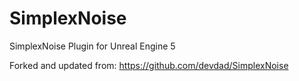 # SimplexNoise
SimplexNoise Plugin for Unreal Engine 5

Forked and updated from: https://github.com/devdad/SimplexNoise
